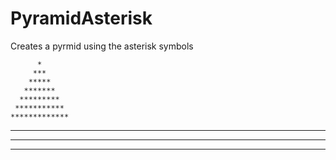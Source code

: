 # PyramidAsterisk
Creates a pyrmid using the asterisk symbols

          *
         ***
        *****
       *******
      *********
     ***********
    *************
   ***************
  *****************
 *******************
